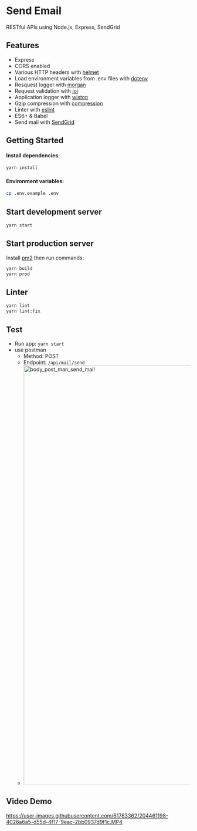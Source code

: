 # Send Email

RESTful APIs using Node.js, Express, SendGrid

## Features

- Express
- CORS enabled
- Various HTTP headers with [helmet](https://github.com/helmetjs/helmet)
- Load environment variables from .env files with [dotenv](https://github.com/rolodato/dotenv-safe)
- Resquest logger with [morgan](https://github.com/expressjs/morgan)
- Request validation with [joi](https://github.com/hapijs/joi)
- Application logger with [wiston](https://github.com/winstonjs/winston)
- Gzip compression with [compression](https://github.com/expressjs/compression)
- Linter with [eslint](http://eslint.org)
- ES6+ & Babel
- Send mail with [SendGrid](https://sendgrid.com)

## Getting Started

#### Install dependencies:

```bash
yarn install
```

#### Environment variables:

```bash
cp .env.example .env
```

## Start development server

```bash
yarn start
```

## Start production server

Install [pm2](https://www.npmjs.com/package/pm2) then run commands:

```bash
yarn build
yarn prod
```

## Linter

```bash
yarn lint
yarn lint:fix
```

## Test

- Run app:
  `yarn start`
- use postman
  - Method: POST
  - Endpoint: `/api/mail/send`
  - <img width="1144" alt="body_post_man_send_mail" src="https://user-images.githubusercontent.com/61783362/204455793-336b1c80-e87b-43df-a4bc-b3c1caba582d.png">

## Video Demo



https://user-images.githubusercontent.com/61783362/204461198-4026a6a5-d55d-4f17-9eac-2bb0937d9f1c.MP4

